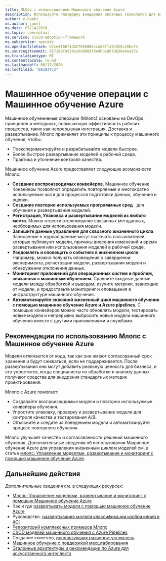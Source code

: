 ```yaml
---
title: MLOps с использованием Машинного обучения Azure
description: Используйте платформу внедрения облачных технологий для Azure, чтобы понять, какие переходы необходимо внести, чтобы обеспечить оперативное управление в облаке.
author: v-hanki
ms.author: janet
ms.date: 07/14/2020
ms.topic: conceptual
ms.service: cloud-adoption-framework
ms.subservice: operate
ms.openlocfilehash: b7ce4166f1d32703688ecca03ffa9c929c28bc7e
ms.sourcegitcommit: 917188fa930cadddb03f9e9bbcdd7b630e4ee33e
ms.translationtype: MT
ms.contentlocale: ru-RU
ms.lasthandoff: 08/17/2020
ms.locfileid: "88283472"
---
```

# <a name="machine-learning-operations-with-azure-machine-learning"></a>Машинное обучение операции с Машинное обучение Azure

Машинное обучениеные операции (Млопс) основаны на DevOps принципов и методиках, повышающих эффективность рабочих процессов, таких как непрерывная интеграция, Доставка и развертывание.
Млопс применяет эти принципы к процессу машинного обучения, чтобы:

- Поэкспериментируйте и разрабатывайте модели быстрее.
- Более быстрое развертывание моделей в рабочей среде.
- Практика и уточнение контроля качества.

Машинное обучение Azure предоставляет следующие возможности Млопс:

- **Создание воспроизводимых конвейеров**. Машинное обучение Конвейеры позволяют определить повторяемые и многократно используемые шаги для процессов подготовки данных, обучения и оценки.
- **Создание повторно используемых программных сред**   для обучения и развертывания моделей.
- **Регистрация, Упаковка и развертывание моделей из любого места**. Можно отвести отслеживание связанных метаданных, необходимых для использования модели.
- **Запишите данные управления для сквозного жизненного цикла**. Записанные в журнал данные могут включать пользователей, которые публикуют модели, причины внесения изменений и время развертывания или использования моделей в рабочей среде.
- **Уведомлять и оповещать о событиях в жизненном цикле**. Например, можно получать оповещения о завершении эксперимента, регистрации модели, развертывании модели и обнаружении отклонения данных.
- **Мониторинг приложений для операционных систем и проблем, связанных с машинным обучением**. Сравните входные данные модели между обработкой и выводом, изучите метрики, зависящие от модели, и предоставьте мониторинг и оповещения в инфраструктуре машинного обучения.
- **Автоматизируйте сквозной жизненный цикл машинного обучения с помощью машинное обучение Azure и Azure pipelines**. С помощью конвейеров можно часто обновлять модели, тестировать новые модели и непрерывно выбросить новые модели машинного обучения вместе с другими приложениями и службами.

## <a name="best-practices-for-mlops-with-azure-machine-learning"></a>Рекомендации по использованию Млопс с Машинное обучение Azure

Модели отличаются от кода, так как они имеют согласованный срок хранения и будут снижаться, если не поддерживается. После развертывания они могут добавить реальную ценность для бизнеса, и это упростится, когда специалисты по обработке и анализу данных получают средства для внедрения стандартных методик проектирования.

Млопс с Azure помогает:

- Создавайте воспроизводимые модели и повторно используемые конвейеры обучения.
- Упростите упаковку, проверку и развертывание модели для контроля качества и тестирования A/B.
- Объясните и следите за поведением модели и автоматизируйте процесс повторного обучения.

Млопс улучшает качество и согласованность решений машинного обучения. Дополнительные сведения об использовании Машинное обучение Azure для управления жизненным циклом моделей см. в статье [млопс: Управление моделями, развертывание и мониторинг с помощью машинное обучение Azure](/azure/machine-learning/concept-model-management-and-deployment).

## <a name="next-steps"></a>Дальнейшие действия

Дополнительные сведения см. в следующих ресурсах:

- [Млопс: Управление моделями, развертывание и мониторинг с помощью Машинное обучение Azure](/azure/machine-learning/concept-model-management-and-deployment)
- Как и где [развертывать модели с помощью машинное обучение Azure](/azure/machine-learning/how-to-deploy-and-where)
- Руководство. [развертывание модели классификации изображений в ACI](/azure/machine-learning/tutorial-deploy-models-with-aml)
- [Репозиторий комплексных примеров Млопс](https://github.com/microsoft/MLOps)
- [CI/CD моделей машинного обучения с Azure Pipelines](/azure/devops/pipelines/targets/azure-machine-learning?tabs=yaml&view=azure-devops)
- Создание клиентов, [использующих развернутую модель](/azure/machine-learning/how-to-consume-web-service)
- [Машинное обучение с поддержкой масштабирования](/azure/architecture/data-guide/big-data/machine-learning-at-scale)
- [Эталонные архитектуры и рекомендации по Azure для искусственного интеллекта](https://github.com/microsoft/AI)